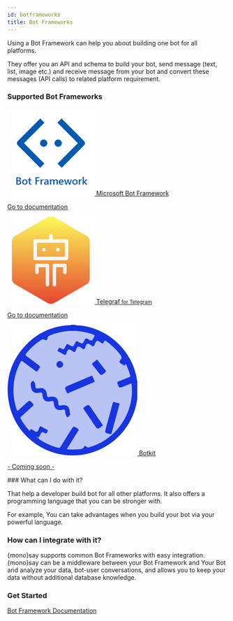 ```yaml
---
id: botframeworks
title: Bot Frameworks
---
```


Using a Bot Framework can help you about building one bot for all platforms. 

They offer you an API and schema to build your bot, send message (text, list, image etc.) and receive message from your bot and convert these messages (API calls) to related platform requirement.

### Supported Bot Frameworks

<div class="b-box-holder">
    <a class="b-box-item" href="#">
        <img src="/img/frameworks/bot-framework.png" />
        <span>Microsoft Bot Framework</span>
        <p><i class="fa fa-book"></i> Go to documentation</p>
    </a>
    <a class="b-box-item" href="#">
        <img src="/img/frameworks/telegraf.png" />
        <span>Telegraf<small> for Telegram</small></span>
        <p><i class="fa fa-book"></i> Go to documentation</p>
    </a>
    <a class="b-box-item" href="#">
        <img src="/img/frameworks/botkit.png" />
        <span>Botkit</span>
        <p class="text-muted">- Coming soon -</p>
    </a>
    
</div>

### What can I do with it?

That help a developer build bot for all other platforms. It also offers a programming language that you can be stronger with.

For example, You can take advantages when you build your bot via your powerful language.

### How can I integrate with it?

{mono}say supports common Bot Frameworks with easy integration. {mono}say can be a middleware between your Bot Framework and Your Bot and analyze your data, bot-user conversations, and allows you to keep your data without additional database knowledge.

### Get Started

<a href="botframework-get-started.html" class="button"><i class="fas fa-book"></i> Bot Framework Documentation</a>